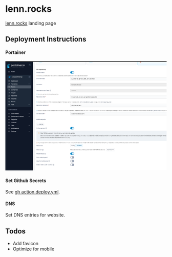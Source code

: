 # lenn.rocks

[lenn.rocks](https://lenn.rocks) landing page

## Deployment Instructions

#### Portainer

![Portainer deployment stack settings](assets/deployment.png)

#### Set Github Secrets

See [gh action deploy.yml](.github/workflows/deploy.yml).

#### DNS

Set DNS entries for website.

## Todos

- Add favicon
- Optimize for mobile
